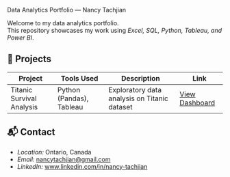 Data Analytics Portfolio — Nancy Tachjian

Welcome to my data analytics portfolio.  
This repository showcases my work using *Excel, SQL, Python, Tableau, and Power BI*.

## 📁 Projects

| Project | Tools Used | Description | Link |
|--------|-------------|-------------|------|
| Titanic Survival Analysis | Python (Pandas), Tableau | Exploratory data analysis on Titanic dataset | [View Dashboard](https://bit.ly/titanic-dashboard-nancy](https://public.tableau.com/views/TitanicI_TableauDashboardTableauPublic/Dashboard1?:language=en-US&:sid=&:redirect=auth&:display_count=n&:origin=viz_share_link)) |

## 📬 Contact
- *Location:* Ontario, Canada
- *Email:* nancytachjian@gmail.com
- *LinkedIn:* www.linkedin.com/in/nancy-tachjian


